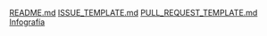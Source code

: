 [README.md](https://github.com/Thrumanshow/tiktok-iman-bot-core/blob/main/hoja-de-ruta/roadmap.md)
[ISSUE_TEMPLATE.md](https://github.com/Thrumanshow/tiktok-iman-bot-core/blob/434777f418ba19d8b6cb9abfd635efc49ed18ef4/mkdir%20-p%20.github%20nano%20.github/ISSUE_TEMPLATE.md)
[PULL_REQUEST_TEMPLATE.md](https://github.com/Thrumanshow/tiktok-iman-bot-core/blob/c8cc6df779a9d857f611a95a8939c33cc35f71e3/mkdir%20-p%20.github%20nano%20.github/PULL_REQUEST_TEMPLATE.md)
[Infografía](https://github.com/Thrumanshow/tiktok-iman-bot-core/blob/854185a51c643d4ec61908ca204733dda2cec5cd/tiktok-iman-bot-core%20.jpg)

